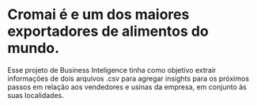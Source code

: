 # Cromai é e um dos maiores exportadores de alimentos do mundo.

Esse projeto de Business Inteligence tinha como objetivo extrair informações de dois arquivos .csv para agregar insights para os próximos passos em relação aos vendedores e usinas da empresa, em conjunto às suas localidades.

